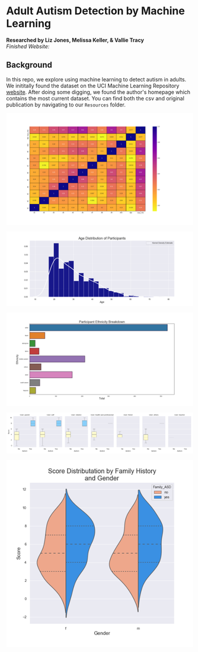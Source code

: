 # Adult Autism Detection by Machine Learning
<b>Researched by Liz Jones, Melissa Keller, & Vallie Tracy</b>     
*Finished Website:*   
## Background     
In this repo, we explore using machine learning to detect autism in adults.  We inititally found the dataset on the UCI Machine Learning Repository [website](http://archive.ics.uci.edu/ml/datasets/Autism+Screening+Adult).  After doing some digging, we found the author's homepage which contains the most current dataset. You can find both the csv and original publication by navigating to our `Resources` folder. 


![HeatMap](/Images/HeatMap.png) 

![AgeDistribution](/Images/AgeDistribution.png) 

![EthnicityBreakdown](/Images/EthnicityBreakdown.png) 

![TestTakerBoxPlots](/Images/TestTakerBoxPlots.png) 

![Violin_Family_Gender](/Images/Violin_Family_Gender.png) 
